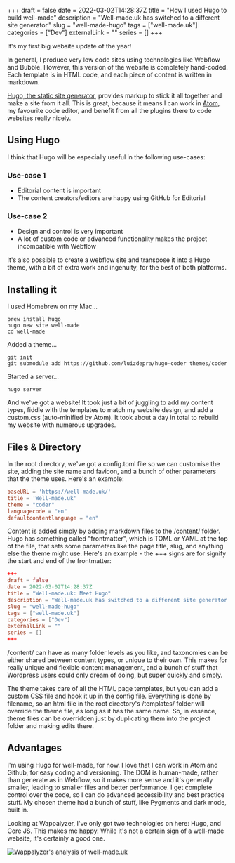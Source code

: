 +++
draft = false
date = 2022-03-02T14:28:37Z
title = "How I used Hugo to build well-made"
description = "Well-made.uk has switched to a different site generator."
slug = "well-made-hugo"
tags = ["well-made.uk"]
categories = ["Dev"]
externalLink = ""
series = []
+++

It's my first big website update of the year!

In general, I produce very low code sites using technologies like Webflow and Bubble. However, this version of the website is completely hand-coded. Each template is in HTML code, and each piece of content is written in markdown.

[Hugo, the static site generator](https://gohugo.io/), provides markup to stick it all together and make a site from it all. This is great, because it means I can work in [Atom](https://atom.io/), my favourite code editor, and benefit from all the plugins there to code websites really nicely.

## Using Hugo

I think that Hugo will be especially useful in the following use-cases:

### Use-case 1
- Editorial content is important
- The content creators/editors are happy using GitHub for Editorial

### Use-case 2
- Design and control is very important
- A lot of custom code or advanced functionality makes the project incompatible with Webflow

It's also possible to create a webflow site and transpose it into a Hugo theme, with a bit of extra work and ingenuity, for the best of both platforms.

## Installing it

I used Homebrew on my Mac...

```
brew install hugo
hugo new site well-made
cd well-made
```

Added a theme...

```
git init
git submodule add https://github.com/luizdepra/hugo-coder themes/coder
```

Started a server...

```
hugo server
```

And we've got a website! It took just a bit of juggling to add my content types, fiddle with the templates to match my website design, and add a custom.css (auto-minified by Atom). It took about a day in total to rebuild my website with numerous upgrades.

## Files & Directory

In the root directory, we've got a config.toml file so we can customise the site, adding the site name and favicon, and a bunch of other parameters that the theme uses. Here's an example:

```toml
baseURL = 'https://well-made.uk/'
title = 'Well-made.uk'
theme = "coder"
languagecode = "en"
defaultcontentlanguage = "en"
```

Content is added simply by adding markdown files to the /content/ folder. Hugo has something called "frontmatter", which is TOML or YAML at the top of the file, that sets some parameters like the page title, slug, and anything else the theme might use. Here's an example - the +++ signs are for signify the start and end of the frontmatter:

```toml
+++
draft = false
date = 2022-03-02T14:28:37Z
title = "Well-made.uk: Meet Hugo"
description = "Well-made.uk has switched to a different site generator."
slug = "well-made-hugo"
tags = ["well-made.uk"]
categories = ["Dev"]
externalLink = ""
series = []
+++

```

/content/ can have as many folder levels as you like, and taxonomies can be either shared between content types, or unique to their own. This makes for really unique and flexible content management, and a bunch of stuff that Wordpress users could only dream of doing, but super quickly and simply.

The theme takes care of all the HTML page templates, but you can add a custom CSS file and hook it up in the config file. Everything is done by filename, so an html file in the root directory's /templates/ folder will override the theme file, as long as it has the same name. So, in essence, theme files can be overridden just by duplicating them into the project folder and making edits there.

## Advantages

I'm using Hugo for well-made, for now. I love that I can work in Atom and Github, for easy coding and versioning. The DOM is human-made, rather than generate as in Webflow, so it makes more sense and it's generally smaller, leading to smaller files and better performance. I get complete control over the code, so I can do advanced accessibility and best practice stuff. My chosen theme had a bunch of stuff, like Pygments and dark mode, built in.

Looking at Wappalyzer, I've only got two technologies on here: Hugo, and Core JS. This makes me happy. While it's not a certain sign of a well-made website, it's certainly a good one.

![Wappalyzer's analysis of well-made.uk](/img/well-made-wappalyzer.jpg)
